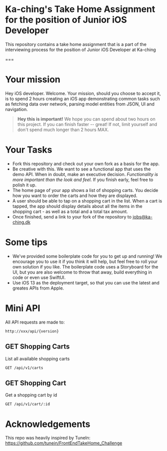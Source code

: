 # Ka-ching's Take Home Assignment for the position of Junior iOS Developer

This repository contains a take home assignment that is a part of the interviewing process for the position of Junior iOS Developer at Ka-ching

===

# Your mission

Hey iOS developer. Welcome. Your mission, should you choose to accept it, is to spend 2 hours creating an iOS app demonstrating common tasks such as fetching data over network, parsing model entities from JSON, UI and navigation.

> **Hey this is important!**
> We hope you can spend about two hours on this project. If you can finish faster -- great! If not, limit yourself and don't spend much longer than 2 hours MAX.

# Your Tasks

* Fork this repository and check out your own fork as a basis for the app.
* Be creative with this. We want to see a functional app that uses the demo API. When in doubt, make an executive decision. *Functionality is more important than the look and feel*. If you finish early, feel free to polish it up.
* The home page of your app shows a list of shopping carts. You decide how you want to order the carts and how they are displayed.
* A user should be able to tap on a shopping cart in the list.  When a cart is tapped, the app should display details about all the items in the shopping cart - as well as a total and a total tax amount.
* Once finished, send a link to your fork of the repository to jobs@ka-ching.dk

# Some tips

* We've provided some boilerplate code for you to get up and running! We encourage you to use it if you think it will help, but feel free to roll your own solution if you like. The boilerplate code uses a Storyboard for the UI, but you are also welcome to throw that away, build everything in code or even use SwiftUI.
* Use iOS 13 as the deployment target, so that you can use the latest and greates APIs from Apple.

# Mini API

All API requests are made to:

    http://xxx/api/{version}

## GET Shopping Carts
List all available shopping carts

    GET /api/v1/carts

## GET Shopping Cart
 Get a shopping cart by id

    GET /api/v1/cart/:id
    
# Acknowledgements
This repo was heavily inspired by TuneIn: https://github.com/tunein/FrontEndTakeHome_Challenge
